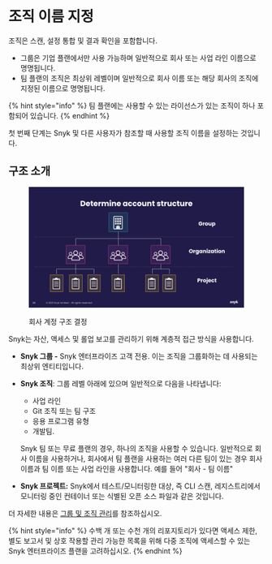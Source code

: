 # 조직 이름 지정

조직은 스캔, 설정 통합 및 결과 확인을 포함합니다.

* 그룹은 기업 플랜에서만 사용 가능하며 일반적으로 회사 또는 사업 라인 이름으로 명명됩니다.
* 팀 플랜의 조직은 최상위 레벨이며 일반적으로 회사 이름 또는 해당 회사의 조직에 지정된 이름으로 명명됩니다.

{% hint style="info" %}
팀 플랜에는 사용할 수 있는 라이선스가 있는 조직이 하나 포함되어 있습니다.
{% endhint %}

첫 번째 단계는 Snyk 및 다른 사용자가 참조할 때 사용할 조직 이름을 설정하는 것입니다.

## 구조 소개

<div align="left"><figure><img src="../../../.gitbook/assets/determine-account-structure.png" alt="회사 계정 구조 결정" width="563"><figcaption><p>회사 계정 구조 결정</p></figcaption></figure></div>

Snyk는 자산, 액세스 및 롤업 보고를 관리하기 위해 계층적 접근 방식을 사용합니다.

* **Snyk 그룹 -** Snyk 엔터프라이즈 고객 전용. 이는 조직을 그룹화하는 데 사용되는 최상위 엔티티입니다.
*   **Snyk 조직**: 그룹 레벨 아래에 있으며 일반적으로 다음을 나타냅니다:

    * 사업 라인
    * Git 조직 또는 팀 구조
    * 응용 프로그램 유형
    * 개발팀.

    Snyk 팀 또는 무료 플랜의 경우, 하나의 조직을 사용할 수 있습니다. 일반적으로 회사 이름을 사용하거나, 회사에서 팀 플랜을 사용하는 여러 다른 팀이 있는 경우 회사 이름과 팀 이름 또는 사업 라인을 사용합니다. 예를 들어 "회사 - 팀 이름"
* **Snyk 프로젝트:** Snyk에서 테스트/모니터링한 대상, 즉 CLI 스캔, 레지스트리에서 모니터링 중인 컨테이너 또는 식별된 오픈 소스 파일과 같은 것입니다.

더 자세한 내용은 [그룹 및 조직 관리](../../../snyk-admin/groups-and-organizations/)를 참조하십시오.

{% hint style="info" %}
수백 개 또는 수천 개의 리포지토리가 있다면 액세스 제한, 별도 보고서 및 상호 작용할 관리 가능한 목록을 위해 다중 조직에 액세스할 수 있는 Snyk 엔터프라이즈 플랜을 고려하십시오.
{% endhint %}
